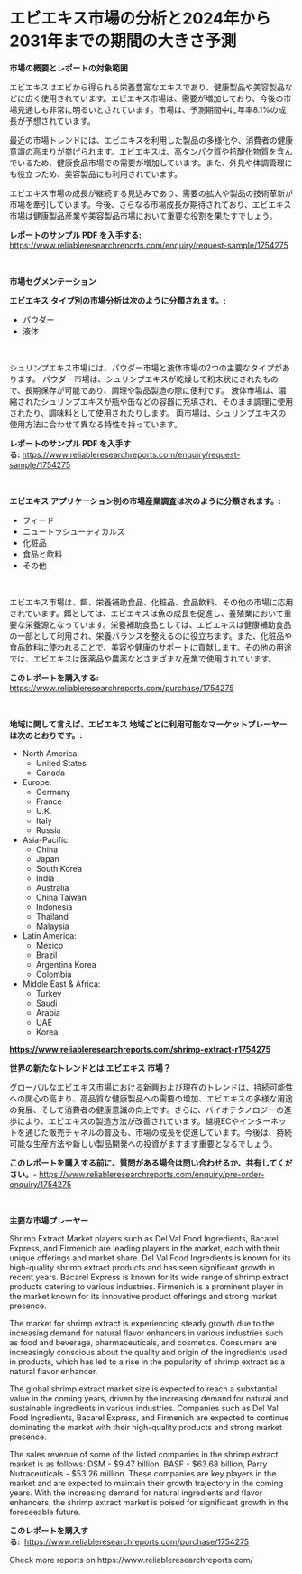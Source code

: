 <p><h1>エビエキス市場の分析と2024年から2031年までの期間の大きさ予測</h1></p><p><strong>市場の概要とレポートの対象範囲</strong></p>
<p><p>エビエキスはエビから得られる栄養豊富なエキスであり、健康製品や美容製品などに広く使用されています。エビエキス市場は、需要が増加しており、今後の市場見通しも非常に明るいとされています。市場は、予測期間中に年率8.1%の成長が予想されています。</p><p>最近の市場トレンドには、エビエキスを利用した製品の多様化や、消費者の健康意識の高まりが挙げられます。エビエキスは、高タンパク質や抗酸化物質を含んでいるため、健康食品市場での需要が増加しています。また、外見や体調管理にも役立つため、美容製品にも利用されています。</p><p>エビエキス市場の成長が継続する見込みであり、需要の拡大や製品の技術革新が市場を牽引しています。今後、さらなる市場成長が期待されており、エビエキス市場は健康製品産業や美容製品市場において重要な役割を果たすでしょう。</p></p>
<p><strong>レポートのサンプル PDF を入手する:</strong> <a href="https://www.reliableresearchreports.com/enquiry/request-sample/1754275">https://www.reliableresearchreports.com/enquiry/request-sample/1754275</a></p>
<p>&nbsp;</p>
<p><strong>市場セグメンテーション</strong></p>
<p><strong>エビエキス タイプ別の市場分析は次のように分類されます。:</strong></p>
<p><ul><li>パウダー</li><li>液体</li></ul></p>
<p>&nbsp;</p>
<p><p>シュリンプエキス市場には、パウダー市場と液体市場の2つの主要なタイプがあります。 パウダー市場は、シュリンプエキスが乾燥して粉末状にされたもので、長期保存が可能であり、調理や製品製造の際に便利です。 液体市場は、濃縮されたシュリンプエキスが瓶や缶などの容器に充填され、そのまま調理に使用されたり、調味料として使用されたりします。 両市場は、シュリンプエキスの使用方法に合わせて異なる特性を持っています。</p></p>
<p><strong>レポートのサンプル PDF を入手する:</strong>&nbsp;<a href="https://www.reliableresearchreports.com/enquiry/request-sample/1754275">https://www.reliableresearchreports.com/enquiry/request-sample/1754275</a></p>
<p>&nbsp;</p>
<p><strong> エビエキス アプリケーション別の市場産業調査は次のように分類されます。:</strong></p>
<p><ul><li>フィード</li><li>ニュートラシューティカルズ</li><li>化粧品</li><li>食品と飲料</li><li>その他</li></ul></p>
<p>&nbsp;</p>
<p><p>エビエキス市場は、餌、栄養補助食品、化粧品、食品飲料、その他の市場に応用されています。餌としては、エビエキスは魚の成長を促進し、養殖業において重要な栄養源となっています。栄養補助食品としては、エビエキスは健康補助食品の一部として利用され、栄養バランスを整えるのに役立ちます。また、化粧品や食品飲料に使われることで、美容や健康のサポートに貢献します。その他の用途では、エビエキスは医薬品や農薬などさまざまな産業で使用されています。</p></p>
<p><strong>このレポートを購入する:</strong>&nbsp; <a href="https://www.reliableresearchreports.com/purchase/1754275">https://www.reliableresearchreports.com/purchase/1754275</a></p>
<p>&nbsp;</p>
<p><strong>地域に関して言えば、エビエキス 地域ごとに利用可能なマーケットプレーヤーは次のとおりです。:</strong></p>
<p><ul>
    <li>
        North America:
        <ul>
            <li>United States</li>
            <li>Canada</li>
        </ul>
    </li>
    <li>
        Europe:
        <ul>
            <li>Germany</li>
            <li>France</li>
            <li>U.K.</li>
            <li>Italy</li>
            <li>Russia</li>
        </ul>
    </li>
    <li>
        Asia-Pacific:
        <ul>
            <li>China</li>
            <li>Japan</li>
            <li>South Korea</li>
            <li>India</li>
            <li>Australia</li>
            <li>China Taiwan</li>
            <li>Indonesia</li>
            <li>Thailand</li>
            <li>Malaysia</li>
        </ul>
    </li>
    <li>
        Latin America:
        <ul>
            <li>Mexico</li>
            <li>Brazil</li>
            <li>Argentina Korea</li>
            <li>Colombia</li>
        </ul>
    </li>
    <li>
        Middle East & Africa:
        <ul>
            <li>Turkey</li>
            <li>Saudi</li>
            <li>Arabia</li>
            <li>UAE</li>
            <li>Korea</li>
        </ul>
    </li>
    </ul></p>
<p><strong><a href="https://www.reliableresearchreports.com/shrimp-extract-r1754275">https://www.reliableresearchreports.com/shrimp-extract-r1754275</a></strong>&nbsp;</p>
<p><strong>世界の新たなトレンドとは エビエキス 市場？</strong></p>
<p><p>グローバルなエビエキス市場における新興および現在のトレンドは、持続可能性への関心の高まり、高品質な健康製品への需要の増加、エビエキスの多様な用途の発展、そして消費者の健康意識の向上です。さらに、バイオテクノロジーの進歩により、エビエキスの製造方法が改善されています。越境ECやインターネットを通じた販売チャネルの普及も、市場の成長を促進しています。今後は、持続可能な生産方法や新しい製品開発への投資がますます重要となるでしょう。</p></p>
<p><strong>このレポートを購入する前に、質問がある場合は問い合わせるか、共有してください。</strong>- <a href="https://www.reliableresearchreports.com/enquiry/pre-order-enquiry/1754275">https://www.reliableresearchreports.com/enquiry/pre-order-enquiry/1754275</a></p>
<p>&nbsp;</p>
<p><strong>主要な市場プレーヤー</strong></p>
<p><p>Shrimp Extract Market players such as Del Val Food Ingredients, Bacarel Express, and Firmenich are leading players in the market, each with their unique offerings and market share. Del Val Food Ingredients is known for its high-quality shrimp extract products and has seen significant growth in recent years. Bacarel Express is known for its wide range of shrimp extract products catering to various industries. Firmenich is a prominent player in the market known for its innovative product offerings and strong market presence.</p><p>The market for shrimp extract is experiencing steady growth due to the increasing demand for natural flavor enhancers in various industries such as food and beverage, pharmaceuticals, and cosmetics. Consumers are increasingly conscious about the quality and origin of the ingredients used in products, which has led to a rise in the popularity of shrimp extract as a natural flavor enhancer.</p><p>The global shrimp extract market size is expected to reach a substantial value in the coming years, driven by the increasing demand for natural and sustainable ingredients in various industries. Companies such as Del Val Food Ingredients, Bacarel Express, and Firmenich are expected to continue dominating the market with their high-quality products and strong market presence.</p><p>The sales revenue of some of the listed companies in the shrimp extract market is as follows: DSM - $9.47 billion, BASF - $63.68 billion, Parry Nutraceuticals - $53.26 million. These companies are key players in the market and are expected to maintain their growth trajectory in the coming years. With the increasing demand for natural ingredients and flavor enhancers, the shrimp extract market is poised for significant growth in the foreseeable future.</p></p>
<p><strong>このレポートを購入する:</strong>&nbsp;&nbsp;<a href="https://www.reliableresearchreports.com/purchase/1754275">https://www.reliableresearchreports.com/purchase/1754275</a></p>
<p>Check more reports on https://www.reliableresearchreports.com/</p>